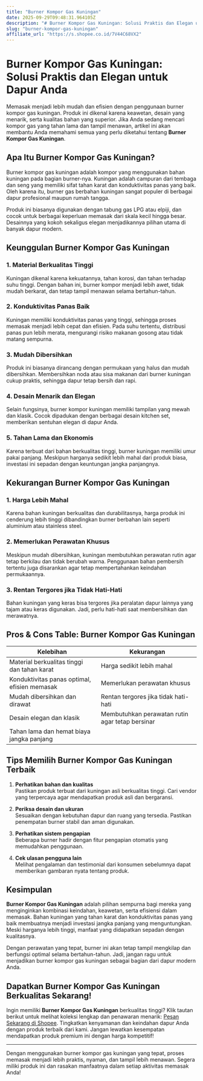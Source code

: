```yaml
---
title: "Burner Kompor Gas Kuningan"
date: 2025-09-29T09:48:31.964105Z
description: "# Burner Kompor Gas Kuningan: Solusi Praktis dan Elegan untuk Dapur Anda..."
slug: "burner-kompor-gas-kuningan"
affiliate_url: "https://s.shopee.co.id/7V44C68VX2"
---
```

# Burner Kompor Gas Kuningan: Solusi Praktis dan Elegan untuk Dapur Anda

Memasak menjadi lebih mudah dan efisien dengan penggunaan burner kompor gas kuningan. Produk ini dikenal karena keawetan, desain yang menarik, serta kualitas bahan yang superior. Jika Anda sedang mencari kompor gas yang tahan lama dan tampil menawan, artikel ini akan membantu Anda memahami semua yang perlu diketahui tentang **Burner Kompor Gas Kuningan**.

## Apa Itu Burner Kompor Gas Kuningan?

Burner kompor gas kuningan adalah kompor yang menggunakan bahan kuningan pada bagian burner-nya. Kuningan adalah campuran dari tembaga dan seng yang memiliki sifat tahan karat dan konduktivitas panas yang baik. Oleh karena itu, burner gas berbahan kuningan sangat populer di berbagai dapur profesional maupun rumah tangga.

Produk ini biasanya digunakan dengan tabung gas LPG atau elpiji, dan cocok untuk berbagai keperluan memasak dari skala kecil hingga besar. Desainnya yang kokoh sekaligus elegan menjadikannya pilihan utama di banyak dapur modern.

## Keunggulan Burner Kompor Gas Kuningan

### 1. Material Berkualitas Tinggi
Kuningan dikenal karena kekuatannya, tahan korosi, dan tahan terhadap suhu tinggi. Dengan bahan ini, burner kompor menjadi lebih awet, tidak mudah berkarat, dan tetap tampil menawan selama bertahun-tahun.

### 2. Konduktivitas Panas Baik
Kuningan memiliki konduktivitas panas yang tinggi, sehingga proses memasak menjadi lebih cepat dan efisien. Pada suhu tertentu, distribusi panas pun lebih merata, mengurangi risiko makanan gosong atau tidak matang sempurna.

### 3. Mudah Dibersihkan
Produk ini biasanya dirancang dengan permukaan yang halus dan mudah dibersihkan. Membersihkan noda atau sisa makanan dari burner kuningan cukup praktis, sehingga dapur tetap bersih dan rapi.

### 4. Desain Menarik dan Elegan
Selain fungsinya, burner kompor kuningan memiliki tampilan yang mewah dan klasik. Cocok dipadukan dengan berbagai desain kitchen set, memberikan sentuhan elegan di dapur Anda.

### 5. Tahan Lama dan Ekonomis
Karena terbuat dari bahan berkualitas tinggi, burner kuningan memiliki umur pakai panjang. Meskipun harganya sedikit lebih mahal dari produk biasa, investasi ini sepadan dengan keuntungan jangka panjangnya.

## Kekurangan Burner Kompor Gas Kuningan

### 1. Harga Lebih Mahal
Karena bahan kuningan berkualitas dan durabilitasnya, harga produk ini cenderung lebih tinggi dibandingkan burner berbahan lain seperti aluminium atau stainless steel.

### 2. Memerlukan Perawatan Khusus
Meskipun mudah dibersihkan, kuningan membutuhkan perawatan rutin agar tetap berkilau dan tidak berubah warna. Penggunaan bahan pembersih tertentu juga disarankan agar tetap mempertahankan keindahan permukaannya.

### 3. Rentan Tergores jika Tidak Hati-Hati
Bahan kuningan yang keras bisa tergores jika peralatan dapur lainnya yang tajam atau keras digunakan. Jadi, perlu hati-hati saat membersihkan dan merawatnya.

## Pros & Cons Table: Burner Kompor Gas Kuningan

| Kelebihan                                      | Kekurangan                                   |
|------------------------------------------------|----------------------------------------------|
| Material berkualitas tinggi dan tahan karat   | Harga sedikit lebih mahal                  |
| Konduktivitas panas optimal, efisien memasak | Memerlukan perawatan khusus               |
| Mudah dibersihkan dan dirawat                 | Rentan tergores jika tidak hati-hati      |
| Desain elegan dan klasik                       | Membutuhkan perawatan rutin agar tetap bersinar |
| Tahan lama dan hemat biaya jangka panjang    |                                              |

## Tips Memilih Burner Kompor Gas Kuningan Terbaik

1. **Perhatikan bahan dan kualitas**  
Pastikan produk terbuat dari kuningan asli berkualitas tinggi. Cari vendor yang terpercaya agar mendapatkan produk asli dan bergaransi.

2. **Periksa desain dan ukuran**  
Sesuaikan dengan kebutuhan dapur dan ruang yang tersedia. Pastikan penempatan burner stabil dan aman digunakan.

3. **Perhatikan sistem pengapian**  
Beberapa burner hadir dengan fitur pengapian otomatis yang memudahkan penggunaan.

4. **Cek ulasan pengguna lain**  
Melihat pengalaman dan testimonial dari konsumen sebelumnya dapat memberikan gambaran nyata tentang produk.

## Kesimpulan

**Burner Kompor Gas Kuningan** adalah pilihan sempurna bagi mereka yang menginginkan kombinasi keindahan, keawetan, serta efisiensi dalam memasak. Bahan kuningan yang tahan karat dan konduktivitas panas yang baik membuatnya menjadi investasi jangka panjang yang menguntungkan. Meski harganya lebih tinggi, manfaat yang didapatkan sepadan dengan kualitasnya.

Dengan perawatan yang tepat, burner ini akan tetap tampil mengkilap dan berfungsi optimal selama bertahun-tahun. Jadi, jangan ragu untuk menjadikan burner kompor gas kuningan sebagai bagian dari dapur modern Anda.

## Dapatkan Burner Kompor Gas Kuningan Berkualitas Sekarang!

Ingin memiliki **Burner Kompor Gas Kuningan** berkualitas tinggi? Klik tautan berikut untuk melihat koleksi lengkap dan penawaran menarik: [Pesan Sekarang di Shopee](https://s.shopee.co.id/7V44C68VX2). Tingkatkan kenyamanan dan keindahan dapur Anda dengan produk terbaik dari kami. Jangan lewatkan kesempatan mendapatkan produk premium ini dengan harga kompetitif!

---

Dengan menggunakan burner kompor gas kuningan yang tepat, proses memasak menjadi lebih praktis, nyaman, dan tampil lebih menawan. Segera miliki produk ini dan rasakan manfaatnya dalam setiap aktivitas memasak Anda!
